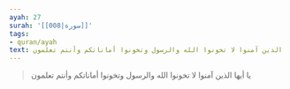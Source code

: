 ```yaml
---
ayah: 27
surah: '[[008|سورة]]'
tags:
- quran/ayah
text: يا أيها الذين آمنوا لا تخونوا الله والرسول وتخونوا أماناتكم وأنتم تعلمون
---
```

> يا أيها الذين آمنوا لا تخونوا الله والرسول وتخونوا أماناتكم وأنتم تعلمون
